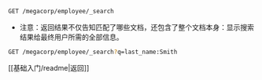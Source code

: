 ```bash
GET /megacorp/employee/_search
```
- 注意：返回结果不仅告知匹配了哪些文档，还包含了整个文档本身：显示搜索结果给最终用户所需的全部信息。
```bash
GET /megacorp/employee/_search?q=last_name:Smith
```

[[基础入门/readme|返回]]
